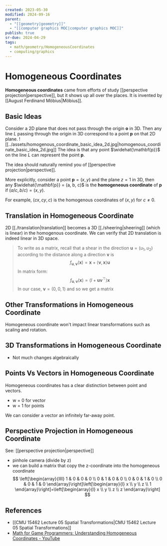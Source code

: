```yaml
---
created: 2023-05-30
modified: 2024-09-16
parent:
  - "[[geometry|geometry]]"
  - "[[computer graphics MOC|computer graphics MOC]]"
publish: true
sr-due: 2024-04-29
tags:
  - math/geometry/HomogeneousCoordinates
  - computing/graphics
---
```


# Homogeneous Coordinates

**Homogeneous coordinates** came from efforts of study [[perspective projection|perspective]], but it shows up all over the places. It is invented by [[August Ferdinand Möbius|Möbius]].

## Basic Ideas

Consider a 2D plane that does not pass through the origin $\mathbf{o}$ in 3D. Then any line $L$ passing through the origin in 3D correspond to a point $\mathbf{p}$ on that 2D plane.
![[../assets/homogenous_coordinate_basic_idea_2d.jpg|homogenous_coordinate_basic_idea_2d.jpg]]
The idea is that any point $\widehat{\mathbf{p}}$ on the line $L$ can represent the point $\mathbf{p}$.

The idea should naturally remind you of [[perspective projection|perspective]].

More explicitly, consider a point $\mathbf{p} = (x, y)$ and the plane $z = 1$ in 3D, then any $\widehat{\mathbf{p}} = (a, b, c)$ is the **homogeneous coordinate** of $\mathbf{p}$ if $(a/c, b/c) = (x, y)$. 

For example, $(cx, cy, c)$ is the homogenous coordinates of $(x, y)$ for $c \neq 0$.

## Translation in Homogeneous Coordinate
2D [[./translation|translation]] becomes a 3D [[./sheering|sheering]] (which is linear) in the homogenous coordinate. We can verify that 2D translation is indeed linear in 3D space.

> To write as a matrix, recall that a shear in the direction $\mathbf{u}=\left(u_1, u_2\right)$ according to the distance along a direction $\mathbf{v}$ is
$$
f_{\mathbf{u}, \mathbf{v}}(\mathbf{x})=\mathbf{x}+\langle\mathbf{v}, \mathbf{x}\rangle \mathbf{u}
$$
  In matrix form:
$$
f_{\mathbf{u}, \mathbf{v}}(\mathbf{x})=\left(I+\mathbf{u v}^{\top}\right) \mathbf{x}
$$
  In our case, $\mathbf{v} = (0, 0, 1)$ and so we get a matrix

## Other Transformations in Homogeneous Coordinate
Homogeneous coordinate won't impact linear transformations such as scaling and rotation.

## 3D Transformations in Homogeneous Coordinate
- Not much changes algebraically

## Points Vs Vectors in Homogeneous Coordinate
 Homogeneous coordinates has a clear distinction between point and vectors.
 - w = 0 for vector
 - w = 1 for points

 We can consider a vector an infinitely far-away point.

## Perspective Projection in Homogeneous Coordinate
See: [[perspective projection|perspective]]
  - pinhole camera (divide by z)
  - we can build a matrix that copy the z-coordinate into the homogeneous coordinate
$$
\left[\begin{array}{llll}
1 & 0 & 0 & 0 \\
0 & 1 & 0 & 0 \\
0 & 0 & 1 & 0 \\
0 & 0 & 1 & 0
\end{array}\right]\left[\begin{array}{l}
x \\
y \\
z \\
1
\end{array}\right]=\left[\begin{array}{l}
x \\
y \\
z \\
z
\end{array}\right]
$$
## References
- [[CMU 15462 Lecture 05 Spatial Transformations|CMU 15462 Lecture 05 Spatial Transformations]]
- [Math for Game Programmers: Understanding Homogeneous Coordinates - YouTube](https://youtu.be/o1n02xKP138)